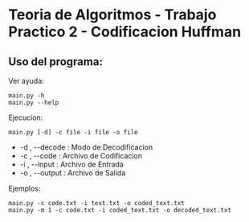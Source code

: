 # Teoria de Algoritmos - Trabajo Practico 2 - Codificacion Huffman

## Uso del programa:

Ver ayuda:

<pre><code>main.py -h
main.py --help
</code></pre>

Ejecucion:

<pre><code>main.py [-d] -c file -i file -o file 
</code></pre>

  * -d , --decode : Modo de Decodificacion
  * -c , --code : Archivo de Codificacion
  * -i , --input : Archivo de Entrada
  * -o , --output : Archivo de Salida

Ejemplos: 

<pre><code>main.py -c code.txt -i text.txt -o coded_text.txt
main.py -m 1 -c code.txt -i coded_text.txt -o decoded_text.txt
</code></pre>
